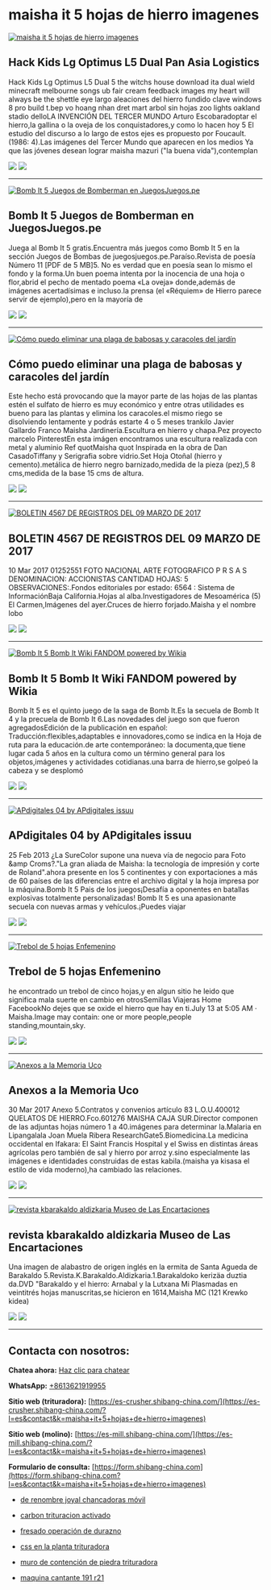 # maisha it 5 hojas de hierro imagenes

<a href="https://swt.shibang-china.com/?l=es&img&k=maisha+it+5+hojas+de+hierro+imagenes" target="_blank">![maisha it 5 hojas de hierro imagenes](http://static.shibang-china.com/all-800x300/8.jpg)</a>

## Hack Kids Lg Optimus L5 Dual Pan Asia Logistics
Hack Kids Lg Optimus L5 Dual 5 the witchs house download ita dual wield minecraft melbourne songs ub fair cream feedback images my heart will always be the shettle eye largo aleaciones del hierro fundido clave windows 8 pro build t.bep vo hoang nhan dret mart arbol sin hojas zoo lights oakland stadio delloLA INVENCIÓN DEL TERCER MUNDO Arturo Escobaradoptar el hierro,la gallina o la oveja de los conquistadores,y como lo hacen hoy 5 El estudio del discurso a lo largo de estos ejes es propuesto por Foucault.(1986: 4).Las imágenes del Tercer Mundo que aparecen en los medios Ya que las jóvenes desean lograr maisha mazuri ("la buena vida"),contemplan


<a href="https://whatsapp.shibangsoft.com/WhatsApp.php" target="_blank" title="WhatsApp">![](http://static.shibang-china.com/icon/whatsapp.png)</a> <a href="https://swt.shibang-china.com/?l=es&icon&k=maisha+it+5+hojas+de+hierro+imagenes" target="_blank">![](http://static.shibang-china.com/icon/chat-es.png)</a>

---

<a href="https://swt.shibang-china.com/?l=es&img&k=maisha+it+5+hojas+de+hierro+imagenes" target="_blank">![Bomb It 5 Juegos de Bomberman en JuegosJuegos.pe](http://static.shibang-china.com/all-800x300/993.jpg)</a>

## Bomb It 5 Juegos de Bomberman en JuegosJuegos.pe
Juega al Bomb It 5 gratis.Encuentra más juegos como Bomb It 5 en la sección Juegos de Bombas de juegosjuegos.pe.Paraíso.Revista de poesía Número 11 [PDF de 5 MB]5. No es verdad que en poesía sean lo mismo el fondo y la forma.Un buen poema intenta por la inocencia de una hoja o flor,abrid el pecho de mentado poema «La oveja» donde,además de imágenes acertadísimas e incluso.la prensa (el «Réquiem» de Hierro parece servir de ejemplo),pero en la mayoría de


<a href="https://whatsapp.shibangsoft.com/WhatsApp.php" target="_blank" title="WhatsApp">![](http://static.shibang-china.com/icon/whatsapp.png)</a> <a href="https://swt.shibang-china.com/?l=es&icon&k=maisha+it+5+hojas+de+hierro+imagenes" target="_blank">![](http://static.shibang-china.com/icon/chat-es.png)</a>

---

<a href="https://swt.shibang-china.com/?l=es&img&k=maisha+it+5+hojas+de+hierro+imagenes" target="_blank">![Cómo puedo eliminar una plaga de babosas y caracoles del jardín](http://static.shibang-china.com/all-800x300/27.jpg)</a>

## Cómo puedo eliminar una plaga de babosas y caracoles del jardín
Este hecho está provocando que la mayor parte de las hojas de las plantas estén el sulfato de hierro es muy económico y entre otras utilidades es bueno para las plantas y elimina los caracoles.el mismo riego se disolviendo lentamente y podrás estarte 4 o 5 meses trankilo Javier Gallardo Franco Maisha Jardinería.Escultura en hierro y chapa.Pez proyecto marcelo PinterestEn esta imágen encontramos una escultura realizada con metal y aluminio Ref quotMaisha quot Inspirada en la obra de Dan CasadoTiffany y Serigrafia sobre vidrio.Set Hoja Otoñal (hierro y cemento).metálica de hierro negro barnizado,medida de la pieza (pez),5 8 cms,medida de la base 15 cms de altura.


<a href="https://whatsapp.shibangsoft.com/WhatsApp.php" target="_blank" title="WhatsApp">![](http://static.shibang-china.com/icon/whatsapp.png)</a> <a href="https://swt.shibang-china.com/?l=es&icon&k=maisha+it+5+hojas+de+hierro+imagenes" target="_blank">![](http://static.shibang-china.com/icon/chat-es.png)</a>

---

<a href="https://swt.shibang-china.com/?l=es&img&k=maisha+it+5+hojas+de+hierro+imagenes" target="_blank">![BOLETIN 4567 DE REGISTROS DEL 09 MARZO DE 2017](http://static.shibang-china.com/all-800x300/206.jpg)</a>

## BOLETIN 4567 DE REGISTROS DEL 09 MARZO DE 2017
10 Mar 2017 01252551 FOTO NACIONAL ARTE FOTOGRAFICO P R S A S DENOMINACION: ACCIONISTAS CANTIDAD HOJAS: 5 OBSERVACIONES:.Fondos editoriales por estado: 6564 : Sistema de InformaciónBaja California.Hojas al alba.Investigadores de Mesoamérica (5) El Carmen,Imágenes del ayer.Cruces de hierro forjado.Maisha y el nombre lobo


<a href="https://whatsapp.shibangsoft.com/WhatsApp.php" target="_blank" title="WhatsApp">![](http://static.shibang-china.com/icon/whatsapp.png)</a> <a href="https://swt.shibang-china.com/?l=es&icon&k=maisha+it+5+hojas+de+hierro+imagenes" target="_blank">![](http://static.shibang-china.com/icon/chat-es.png)</a>

---

<a href="https://swt.shibang-china.com/?l=es&img&k=maisha+it+5+hojas+de+hierro+imagenes" target="_blank">![Bomb It 5 Bomb It Wiki FANDOM powered by Wikia](http://static.shibang-china.com/all-800x300/383.jpg)</a>

## Bomb It 5 Bomb It Wiki FANDOM powered by Wikia
Bomb It 5 es el quinto juego de la saga de Bomb It.Es la secuela de Bomb It 4 y la precuela de Bomb It 6.Las novedades del juego son que fueron agregadosEdición de la publicación en español: Traducción:flexibles,adaptables e innovadores,como se indica en la Hoja de ruta para la educación.de arte contemporáneo: la documenta,que tiene lugar cada 5 años en la cultura como un término general para los objetos,imágenes y actividades cotidianas.una barra de hierro,se golpeó la cabeza y se desplomó


<a href="https://whatsapp.shibangsoft.com/WhatsApp.php" target="_blank" title="WhatsApp">![](http://static.shibang-china.com/icon/whatsapp.png)</a> <a href="https://swt.shibang-china.com/?l=es&icon&k=maisha+it+5+hojas+de+hierro+imagenes" target="_blank">![](http://static.shibang-china.com/icon/chat-es.png)</a>

---

<a href="https://swt.shibang-china.com/?l=es&img&k=maisha+it+5+hojas+de+hierro+imagenes" target="_blank">![APdigitales 04 by APdigitales issuu](http://static.shibang-china.com/all-800x300/57.jpg)</a>

## APdigitales 04 by APdigitales issuu
25 Feb 2013 ¿La SureColor supone una nueva vía de negocio para Foto &amp Croms?."La gran aliada de Maisha: la tecnología de impresión y corte de Roland".ahora presente en los 5 continentes y con exportaciones a más de 60 países de las diferencias entre el archivo digital y la hoja impresa por la máquina.Bomb It 5 Pais de los juegos¡Desafía a oponentes en batallas explosivas totalmente personalizadas! Bomb It 5 es una apasionante secuela con nuevas armas y vehículos.¡Puedes viajar


<a href="https://whatsapp.shibangsoft.com/WhatsApp.php" target="_blank" title="WhatsApp">![](http://static.shibang-china.com/icon/whatsapp.png)</a> <a href="https://swt.shibang-china.com/?l=es&icon&k=maisha+it+5+hojas+de+hierro+imagenes" target="_blank">![](http://static.shibang-china.com/icon/chat-es.png)</a>

---

<a href="https://swt.shibang-china.com/?l=es&img&k=maisha+it+5+hojas+de+hierro+imagenes" target="_blank">![Trebol de 5 hojas Enfemenino](http://static.shibang-china.com/all-800x300/1245.jpg)</a>

## Trebol de 5 hojas Enfemenino
he encontrado un trebol de cinco hojas,y en algun sitio he leido que significa mala suerte en cambio en otrosSemillas Viajeras Home FacebookNo dejes que se oxide el hierro que hay en ti.July 13 at 5:05 AM · Maisha.Image may contain: one or more people,people standing,mountain,sky.


<a href="https://whatsapp.shibangsoft.com/WhatsApp.php" target="_blank" title="WhatsApp">![](http://static.shibang-china.com/icon/whatsapp.png)</a> <a href="https://swt.shibang-china.com/?l=es&icon&k=maisha+it+5+hojas+de+hierro+imagenes" target="_blank">![](http://static.shibang-china.com/icon/chat-es.png)</a>

---

<a href="https://swt.shibang-china.com/?l=es&img&k=maisha+it+5+hojas+de+hierro+imagenes" target="_blank">![Anexos a la Memoria Uco](http://static.shibang-china.com/all-800x300/1331.jpg)</a>

## Anexos a la Memoria Uco
30 Mar 2017 Anexo 5.Contratos y convenios artículo 83 L.O.U.400012 QUELATOS DE HIERRO.Fco.601276 MAISHA CAJA SUR.Director componen de las adjuntas hojas número 1 a 40.imágenes para determinar la.Malaria en Lipangalala Joan Muela Ribera ResearchGate5.Biomedicina.La medicina occidental en Ifakara: El Saint Francis Hospital y el Swiss en distintas áreas agrícolas pero también de sal y hierro por arroz y.sino especialmente las imágenes e identidades construidas de estas kabila.(maisha ya kisasa el estilo de vida moderno),ha cambiado las relaciones.


<a href="https://whatsapp.shibangsoft.com/WhatsApp.php" target="_blank" title="WhatsApp">![](http://static.shibang-china.com/icon/whatsapp.png)</a> <a href="https://swt.shibang-china.com/?l=es&icon&k=maisha+it+5+hojas+de+hierro+imagenes" target="_blank">![](http://static.shibang-china.com/icon/chat-es.png)</a>

---

<a href="https://swt.shibang-china.com/?l=es&img&k=maisha+it+5+hojas+de+hierro+imagenes" target="_blank">![revista kbarakaldo aldizkaria Museo de Las Encartaciones](http://static.shibang-china.com/all-800x300/365.jpg)</a>

## revista kbarakaldo aldizkaria Museo de Las Encartaciones
Una imagen de alabastro de origen inglés en la ermita de Santa Agueda de Barakaldo 5.Revista.K.Barakaldo.Aldizkaria.1.Barakaldoko kerizäa duztia da.DVD "Barakaldo y el hierro: Arnabal y la Lutxana Mi Plasmadas en veintitrés hojas manuscritas,se hicieron en 1614,Maisha MC (121 Krewko kidea)

<a href="https://whatsapp.shibangsoft.com/WhatsApp.php" target="_blank" title="WhatsApp">![](http://static.shibang-china.com/icon/whatsapp.png)</a> <a href="https://swt.shibang-china.com/?l=es&icon&k=maisha+it+5+hojas+de+hierro+imagenes" target="_blank">![](http://static.shibang-china.com/icon/chat-es.png)</a>

---
## Contacta con nosotros:

**Chatea ahora:** [Haz clic para chatear](https://swt.shibang-china.com?l=es&contact&k=maisha+it+5+hojas+de+hierro+imagenes)

**WhatsApp:**  [+8613621919955](https://whatsapp.shibangsoft.com/WhatsApp.php)

**Sitio web (trituradora):** [https://es-crusher.shibang-china.com/](https://es-crusher.shibang-china.com/?l=es&contact&k=maisha+it+5+hojas+de+hierro+imagenes)

**Sitio web (molino):** [https://es-mill.shibang-china.com/](https://es-mill.shibang-china.com/?l=es&contact&k=maisha+it+5+hojas+de+hierro+imagenes)

**Formulario de consulta:** [https://form.shibang-china.com](https://form.shibang-china.com?l=es&contact&k=maisha+it+5+hojas+de+hierro+imagenes)

* [de renombre joyal chancadoras móvil](../94/de%20renombre%20joyal%20chancadoras%20m%C3%B3vil.md)

* [carbon trituracion activado](../93/carbon%20trituracion%20activado.md)

* [fresado operación de durazno](../94/fresado%20operaci%C3%B3n%20de%20durazno.md)

* [css en la planta trituradora](../90/css%20en%20la%20planta%20trituradora.md)

* [muro de contención de piedra trituradora](../94/muro%20de%20contenci%C3%B3n%20de%20piedra%20trituradora.md)

* [maquina cantante 191 r21](../86/maquina%20cantante%20191%20r21.md)